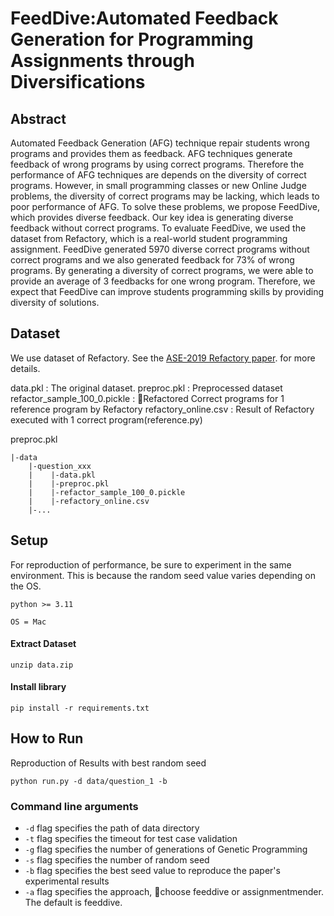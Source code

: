 # FeedDive:Automated Feedback Generation for Programming Assignments through Diversifications

## Abstract

Automated Feedback Generation (AFG) technique repair students wrong programs and provides them as feedback. AFG techniques generate feedback of wrong programs by using correct programs. Therefore the performance of AFG techniques are depends on the diversity of correct programs. However, in small programming classes or new Online Judge problems, the diversity of correct programs may be lacking, which leads to poor performance of AFG. To solve these problems, we propose FeedDive, which provides diverse feedback. Our key idea is generating diverse feedback without correct programs. To evaluate FeedDive, we used the dataset from Refactory, which is a real-world student programming assignment. FeedDive generated 5970 diverse correct programs without correct programs and we also generated feedback for 73\% of wrong programs. By generating a diversity of correct programs, we were able to provide an average of 3 feedbacks for one wrong program. Therefore, we expect that FeedDive can improve students  programming skills by providing diversity of solutions.

## Dataset

We use dataset of Refactory. See the [ASE-2019 Refactory paper](https://ieeexplore.ieee.org/abstract/document/8952522). for more details.

data.pkl : The original dataset.
preproc.pkl : Preprocessed dataset
refactor_sample_100_0.pickle : Refactored Correct programs for 1 reference program by Refactory
refactory_online.csv : Result of Refactory executed with 1 correct program(reference.py)

preproc.pkl

```
|-data
    |-question_xxx
    |    |-data.pkl
    |    |-preproc.pkl
    |    |-refactor_sample_100_0.pickle
    |    |-refactory_online.csv
    |-...
```

## Setup

For reproduction of performance, be sure to experiment in the same environment. This is because the random seed value varies depending on the OS.

`python >= 3.11`

`OS = Mac`

#### Extract Dataset

```
unzip data.zip
```

#### Install library

```
pip install -r requirements.txt
```

## How to Run

Reproduction of Results with best random seed

```
python run.py -d data/question_1 -b
```

### Command line arguments

- `-d` flag specifies the path of data directory
- `-t` flag specifies the timeout for test case validation
- `-g` flag specifies the number of generations of Genetic Programming
- `-s` flag specifies the number of random seed
- `-b` flag specifies the best seed value to reproduce the paper's experimental results
- `-a` flag specifies the approach, choose feeddive or assignmentmender. The default is feeddive.
